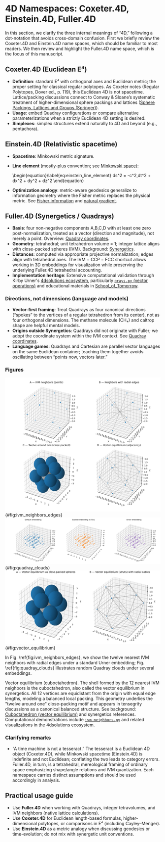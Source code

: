 # 4D Namespaces: Coxeter.4D, Einstein.4D, Fuller.4D

In this section, we clarify the three internal meanings of “4D,” following a dot-notation that avoids cross-domain confusion. First we briefly review the Coxeter.4D and Einstein.4D name spaces, which should be familiar to most readers. We then review and highlight the Fuller.4D name space, which is the focus of this manuscript.

## Coxeter.4D (Euclidean E⁴)

- **Definition**: standard E⁴ with orthogonal axes and Euclidean metric; the proper setting for classical regular polytopes. As Coxeter notes (Regular Polytopes, Dover ed., p. 119), this Euclidean 4D is not spacetime. Lattice/packing discussions connect to Conway & Sloane’s systematic treatment of higher-dimensional sphere packings and lattices ([Sphere Packings, Lattices and Groups (Springer)](https://link.springer.com/book/10.1007/978-1-4757-6568-7)).
- **Usage**: embed Quadray configurations or compare alternative parameterizations when a strictly Euclidean 4D setting is desired.
- **Simplexes**: simplex structures extend naturally to 4D and beyond (e.g., pentachora).

## Einstein.4D (Relativistic spacetime)

- **Spacetime**: Minkowski metric signature.
- **Line element** (mostly-plus convention; see [Minkowski space](https://en.wikipedia.org/wiki/Minkowski_space)):

  \begin{equation}\label{eq:einstein_line_element}
  ds^2 = -c^2\,dt^2 + dx^2 + dy^2 + dz^2
  \end{equation}

- **Optimization analogy**: metric-aware geodesics generalize to information geometry where the Fisher metric replaces the physical metric. See [Fisher information](https://en.wikipedia.org/wiki/Fisher_information) and [natural gradient](https://en.wikipedia.org/wiki/Natural_gradient).

## Fuller.4D (Synergetics / Quadrays)

- **Basis**: four non-negative components A,B,C,D with at least one zero post-normalization, treated as a vector (direction and magnitude), not merely a point. Overview: [Quadray coordinates](https://en.wikipedia.org/wiki/Quadray_coordinates).
- **Geometry**: tetrahedral; unit tetrahedron volume = 1; integer lattice aligns with close-packed spheres (IVM). Background: [Synergetics](https://en.wikipedia.org/wiki/Synergetics_(Fuller)).
- **Distances**: computed via appropriate projective normalization; edges align with tetrahedral axes. The IVM = CCP = FCC shortcut allows working in 3D embeddings for visualization while preserving the underlying Fuller.4D tetrahedral accounting.
- **Implementation heritage**: Extensive computational validation through Kirby Urner's [4dsolutions ecosystem](https://github.com/4dsolutions), particularly [`qrays.py` (vector operations)](https://github.com/4dsolutions/m4w/blob/main/qrays.py) and educational materials in [School_of_Tomorrow](https://github.com/4dsolutions/School_of_Tomorrow).

### Directions, not dimensions (language and models)

- **Vector-first framing**: Treat Quadrays as four canonical directions (“spokes” to the vertices of a regular tetrahedron from its center), not as four orthogonal dimensions. The methane molecule (CH₄) and caltrop shape are helpful mental models.
- **Origins outside Synergetics**: Quadrays did not originate with Fuller; we adopt the coordinate system within the IVM context. See [Quadray coordinates](https://en.wikipedia.org/wiki/Quadray_coordinates).
- **Language games**: Quadrays and Cartesian are parallel vector languages on the same Euclidean container; teaching them together avoids oscillating between “points now, vectors later.”

### Figures

![IVM neighbors and radial edges (2×2 panels). A: neighbor points; B: points with radial edges from origin; C: twelve-around-one close-packed spheres (vector equilibrium); D: adjacency graph among touching neighbors.](../output/figures/ivm_neighbors_edges.png){#fig:ivm_neighbors_edges}
![Random Quadray clouds under embeddings (projections of uniformly sampled integer Quadrays through canonical maps).](../output/figures/quadray_clouds.png){#fig:quadray_clouds}
![Vector equilibrium panels. A: twelve-around-one close-packed spheres at IVM neighbor positions plus central sphere (kissing spheres). B: adjacency (struts) among touching neighbors with light radial cables to origin (stylized tensegrity).](../output/figures/vector_equilibrium_panels.png){#fig:vector_equilibrium}

In Fig. \ref{fig:ivm_neighbors_edges}, we show the twelve nearest IVM neighbors with radial edges under a standard Urner embedding; Fig. \ref{fig:quadray_clouds} illustrates random Quadray clouds under several embeddings.

Vector equilibrium (cuboctahedron). The shell formed by the 12 nearest IVM neighbors is the cuboctahedron, also called the vector equilibrium in synergetics. All 12 vertices are equidistant from the origin with equal edge lengths, modeling a balanced local packing. This geometry underlies the "twelve around one" close-packing motif and appears in tensegrity discussions as a canonical balanced structure. See background: [Cuboctahedron (vector equilibrium)](https://en.wikipedia.org/wiki/Cuboctahedron) and synergetics references. Computational demonstrations include [`ivm_neighbors.py`](https://github.com/4dsolutions/School_of_Tomorrow/blob/master/quadcraft.py) and related visualizations in the 4dsolutions ecosystem.

### Clarifying remarks

- “A time machine is not a tesseract.” The tesseract is a Euclidean 4D object (Coxeter.4D), while Minkowski spacetime (Einstein.4D) is indefinite and not Euclidean; conflating the two leads to category errors. Fuller.4D, in turn, is a tetrahedral, mereological framing of ordinary space emphasizing shape/angle relations and IVM quantization. Each namespace carries distinct assumptions and should be used accordingly in analysis.

## Practical usage guide

- Use **Fuller.4D** when working with Quadrays, integer tetravolumes, and IVM neighbors (native lattice calculations).
- Use **Coxeter.4D** for Euclidean length-based formulas, higher-dimensional polytopes, or comparisons in E⁴ (including Cayley–Menger).
- Use **Einstein.4D** as a metric analogy when discussing geodesics or time-evolution; do not mix with synergetic unit conventions.

